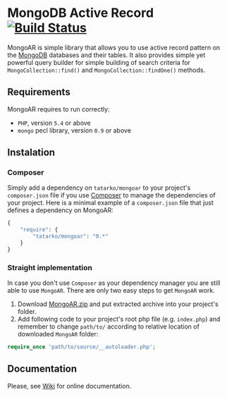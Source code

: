 # MongoDB Active Record [![Build Status](https://travis-ci.org/tatarko/MongoAR.png?branch=master)](https://travis-ci.org/tatarko/MongoAR)

MongoAR is simple library that allows you to use active record pattern on the [MongoDB](http://www.mongodb.org) databases and their tables. It also provides simple yet powerful query builder for simple building of search criteria for `MongoCollection::find()` and `MongoCollection::findOne()` methods.

## Requirements

MongoAR requires to run correctly:

- `PHP`, version `5.4` or above
- `mongo` pecl library, version `0.9` or above

## Instalation

### Composer

Simply add a dependency on `tatarko/mongoar` to your project's `composer.json` file if you use [Composer](http://getcomposer.org) to manage the dependencies of your project. Here is a minimal example of a `composer.json` file that just defines a dependency on MongoAR:

```php
{
	"require": {
		"tatarko/mongoar": "0.*"
	}
}
```

### Straight implementation

In case you don't use `Composer` as your dependency manager you are still able to use `MongoAR`. There are only two easy steps  to get `MongoAR` work.

1.  Download [MongoAR.zip](https://github.com/tatarko/MongoAR/archive/master.zip) and put extracted archive into your project's folder.
2. Add following code to your project's root php file (e.g. `index.php`) and remember to change `path/to/` according to relative location of downloaded `MongoAR` folder:

```php
require_once 'path/to/source/__autoloader.php';
```

## Documentation

Please, see [Wiki](https://github.com/tatarko/MongoAR/wiki) for online documentation.